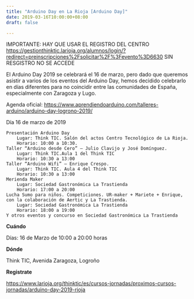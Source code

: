 ```yaml
---
title: "Arduino Day en La Rioja [Arduino Day]"
date: 2019-03-16T10:00:00+08:00
draft: false

---
```


IMPORTANTE: HAY QUE USAR EL REGISTRO DEL CENTRO
https://gestionthinktic.larioja.org/alumnos/login/?redirect=preinscripciones%2Fsolicitar%2F%3Fevento%3D6630
SIN RESGISTRO NO SE ACCEDE

El Arduino Day 2019 se celebrará el 16 de marzo, pero dado que queremos asistir a varios de los eventos del Arduino Day, hemos decidido celebrarlo en días diferentes para no coincidir entre las comunidades de España, especialmente con Zaragoza y Lugo.

Agenda oficial:
https://www.aprendiendoarduino.com/talleres-arduino/arduino-day-logrono-2019/

<!--more-->

Día 16 de marzo de 2019

    Presentación Arduino Day
        Lugar: Think TIC. Salón del actos Centro Tecnológico de La Rioja.
        Horario: 10:00 a 10:30.
    Taller “Arduino desde Cero” – Julio Clavijo y José Domínguez.
        Lugar: Think TIC.Aula 1 del Think TIC
        Horario: 10:30 a 13:00
    Taller “Arduino Wifi” – Enrique Crespo.
        Lugar: Think TIC. Aula 4 del Think TIC
        Horario: 10:30 a 13:00
    Merienda Maker
        Lugar: Sociedad Gastronómica La Trastienda
        Horario: 17:00 a 20:00
    Lucha Sumo para niños. Competiciones. UR-maker + Mariete + Enrique, con la colaboración de Aertic y La Trastienda.
        Lugar: Sociedad Gastronómica La Trastienda
        Horario: 18:00 a 19:00
    Y otros eventos y concurso en Sociedad Gastronómica La Trastienda
        

__Cuándo__

Días: 16 de Marzo de 10:00 a 20:00 horas

__Dónde__

Think TIC, 
Avenida Zaragoza, Logroño

__Registrate__

https://www.larioja.org/thinktic/es/cursos-jornadas/proximos-cursos-jornadas/arduino-day-2019-rioja
